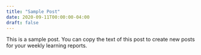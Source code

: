 ```yaml
---
title: "Sample Post"
date: 2020-09-11T00:00:00-04:00
draft: false
---
```


This is a sample post. You can copy the text of this post to create new posts for your weekly learning reports. 
